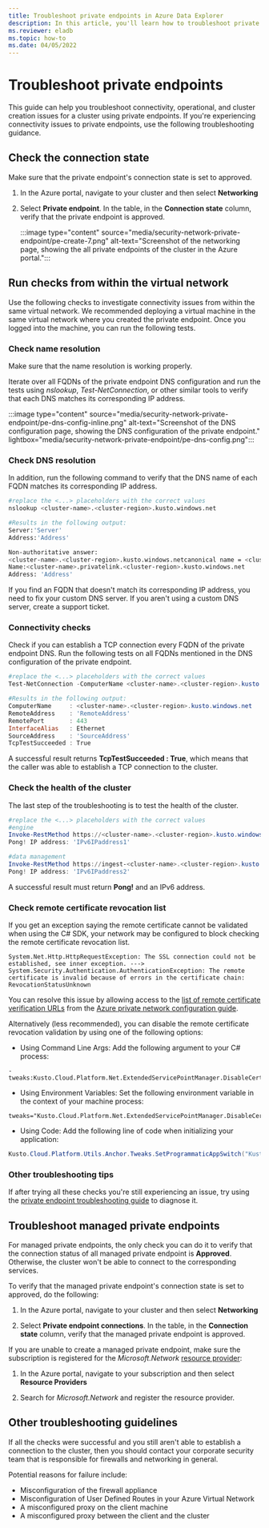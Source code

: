 ```yaml
---
title: Troubleshoot private endpoints in Azure Data Explorer
description: In this article, you'll learn how to troubleshoot private endpoints in Azure Data Explorer.
ms.reviewer: eladb
ms.topic: how-to
ms.date: 04/05/2022
---
```


# Troubleshoot private endpoints

This guide can help you troubleshoot connectivity, operational, and cluster creation issues for a cluster using private endpoints. If you're experiencing connectivity issues to private endpoints, use the following troubleshooting guidance.

## Check the connection state

Make sure that the private endpoint's connection state is set to approved.

1. In the Azure portal, navigate to your cluster and then select **Networking**

1. Select **Private endpoint**. In the table, in the **Connection state** column, verify that the private endpoint is approved.

    :::image type="content" source="media/security-network-private-endpoint/pe-create-7.png" alt-text="Screenshot of the networking page, showing the all private endpoints of the cluster in the Azure portal.":::

## Run checks from within the virtual network

Use the following checks to investigate connectivity issues from within the same virtual network. We recommended deploying a virtual machine in the same virtual network where you created the private endpoint. Once you logged into the machine, you can run the following tests.

### Check name resolution

Make sure that the name resolution is working properly.

Iterate over all FQDNs of the private endpoint DNS configuration and run the tests using *nslookup*, *Test-NetConnection*, or other similar tools to verify that each DNS matches its corresponding IP address.

:::image type="content" source="media/security-network-private-endpoint/pe-dns-config-inline.png" alt-text="Screenshot of the DNS configuration page, showing the DNS configuration of the private endpoint." lightbox="media/security-network-private-endpoint/pe-dns-config.png":::

### Check DNS resolution

In addition, run the following command to verify that the DNS name of each FQDN matches its corresponding IP address.

```bash
#replace the <...> placeholders with the correct values
nslookup <cluster-name>.<cluster-region>.kusto.windows.net

#Results in the following output:
Server:'Server'
Address:'Address'

Non-authoritative answer:
<cluster-name>.<cluster-region>.kusto.windows.netcanonical name = <cluster-name>.privatelink.<cluster-region>.kusto.windows.net.
Name:<cluster-name>.privatelink.<cluster-region>.kusto.windows.net
Address: 'Address'
```

If you find an FQDN that doesn't match its corresponding IP address, you need to fix your custom DNS server. If you aren't using a custom DNS server, create a support ticket.

### Connectivity checks

Check if you can establish a TCP connection every FQDN of the private endpoint DNS. Run the following tests on all FQDNs mentioned in the DNS configuration of the private endpoint.

```Powershell
#replace the <...> placeholders with the correct values
Test-NetConnection -ComputerName <cluster-name>.<cluster-region>.kusto.windows.net -Port 443

#Results in the following output:
ComputerName     : <cluster-name>.<cluster-region>.kusto.windows.net
RemoteAddress    : 'RemoteAddress'
RemotePort       : 443
InterfaceAlias   : Ethernet
SourceAddress    : 'SourceAddress'
TcpTestSucceeded : True
```

A successful result returns **TcpTestSucceeded : True**, which means that the caller was able to establish a TCP connection to the cluster.

### Check the health of the cluster

The last step of the troubleshooting is to test the health of the cluster.

```Powershell
#replace the <...> placeholders with the correct values
#engine
Invoke-RestMethod https://<cluster-name>.<cluster-region>.kusto.windows.net/v1/rest/ping
Pong! IP address: 'IPv6IPaddress1'

#data management
Invoke-RestMethod https://ingest-<cluster-name>.<cluster-region>.kusto.windows.net/v1/rest/ping
Pong! IP address: 'IPv6IPaddress2'
```

A successful result must return **Pong!** and an IPv6 address.

### Check remote certificate revocation list 

If you get an exception saying the remote certificate cannot be validated when using the C# SDK, your network may be configured to block checking the remote certificate revocation list.

```
System.Net.Http.HttpRequestException: The SSL connection could not be established, see inner exception. --->
System.Security.Authentication.AuthenticationException: The remote certificate is invalid because of errors in the certificate chain: RevocationStatusUnknown
```

You can resolve this issue by allowing access to the [list of remote certificate verification URLs](/entra/global-secure-access/how-to-configure-connectors#allow-access-to-urls) from the [Azure private network configuration guide](/entra/global-secure-access/how-to-configure-connectors).

Alternatively (less recommended), you can disable the remote certificate revocation validation by using one of the following options:

* Using Command Line Args: Add the following argument to your C# process:

```
-tweaks:Kusto.Cloud.Platform.Net.ExtendedServicePointManager.DisableCertificateRevocationListValidation=true
```

* Using Environment Variables: Set the following environment variable in the context of your machine process:

```
tweaks="Kusto.Cloud.Platform.Net.ExtendedServicePointManager.DisableCertificateRevocationListValidation=true"
````

* Using Code: Add the following line of code when initializing your application:

```csharp
Kusto.Cloud.Platform.Utils.Anchor.Tweaks.SetProgrammaticAppSwitch("Kusto.Cloud.Platform.Net.ExtendedServicePointManager.DisableCertificateRevocationListValidation", "true");
```

### Other troubleshooting tips

If after trying all these checks you're still experiencing an issue, try using the [private endpoint troubleshooting guide](/azure/private-link/troubleshoot-private-endpoint-connectivity#diagnose-connectivity-problems) to diagnose it.

## Troubleshoot managed private endpoints

For managed private endpoints, the only check you can do it to verify that the connection status of all managed private endpoint is **Approved**. Otherwise, the cluster won't be able to connect to the corresponding services.

To verify that the managed private endpoint's connection state is set to approved, do the following:

1. In the Azure portal, navigate to your cluster and then select **Networking**

1. Select **Private endpoint connections**. In the table, in the **Connection state** column, verify that the managed private endpoint is approved.

If you are unable to create a managed private endpoint, make sure the subscription is registered for the *Microsoft.Network* [resource provider](/azure/azure-resource-manager/management/resource-providers-and-types#register-resource-provider-1):

1. In the Azure portal, navigate to your subscription and then select **Resource Providers**

1. Search for *Microsoft.Network* and register the resource provider.

## Other troubleshooting guidelines

If all the checks were successful and you still aren't able to establish a connection to the cluster, then you should contact your corporate security team that is responsible for firewalls and networking in general.

Potential reasons for failure include:

* Misconfiguration of the firewall appliance
* Misconfiguration of User Defined Routes in your Azure Virtual Network
* A misconfigured proxy on the client machine
* A misconfigured proxy between the client and the cluster
